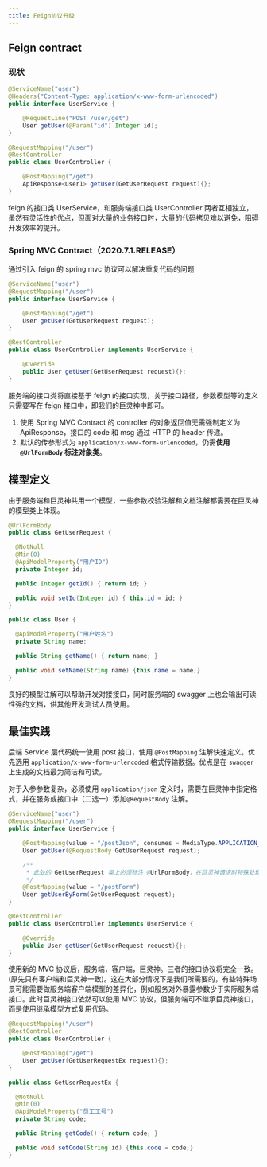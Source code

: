 ```yaml
---
title: Feign协议升级
---
```


## Feign contract

### 现状

```java
@ServiceName("user")
@Headers("Content-Type: application/x-www-form-urlencoded")
public interface UserService {

    @RequestLine("POST /user/get")
    User getUser(@Param("id") Integer id);
}
```

```java
@RequestMapping("/user")
@RestController
public class UserController {

    @PostMapping("/get")
    ApiResponse<User1> getUser(GetUserRequest request){};
}
```

feign 的接口类 UserService，和服务端接口类 UserController 两者互相独立，虽然有灵活性的优点，但面对大量的业务接口时，大量的代码拷贝难以避免，阻碍开发效率的提升。

### Spring MVC Contract（2020.7.1.RELEASE）

通过引入 feign 的 spring mvc 协议可以解决重复代码的问题

```java
@ServiceName("user")
@RequestMapping("/user")
public interface UserService {

    @PostMapping("/get")
    User getUser(GetUserRequest request);
}
```

```java
@RestController
public class UserController implements UserService {

    @Override
    public User getUser(GetUserRequest request){};
}
```

服务端的接口类将直接基于 feign 的接口实现，关于接口路径，参数模型等的定义只需要写在 feign 接口中，即我们的巨灵神中即可。

1. 使用 Spring MVC Contract 的 controller 的对象返回值无需强制定义为 ApiResponse，接口的 code 和 msg 通过 HTTP 的 header 传递。
2. 默认的传参形式为 `application/x-www-form-urlencoded`，仍需**使用 `@UrlFormBody` 标注对象类**。

## 模型定义

由于服务端和巨灵神共用一个模型，一些参数校验注解和文档注解都需要在巨灵神的模型类上体现。

```java
@UrlFormBody
public class GetUserRequest {

  @NotNull
  @Min(0)
  @ApiModelProperty("用户ID")
  private Integer id;

  public Integer getId() { return id; }

  public void setId(Integer id) { this.id = id; }
}
```

```java
public class User {

  @ApiModelProperty("用户姓名")
  private String name;

  public String getName() { return name; }

  public void setName(String name) {this.name = name;}
}
```

良好的模型注解可以帮助开发对接接口，同时服务端的 swagger 上也会输出可读性强的文档，供其他开发测试人员使用。

## 最佳实践

后端 Service 层代码统一使用 post 接口，使用 `@PostMapping` 注解快速定义。优先选用 `application/x-www-form-urlencoded` 格式传输数据。优点是在 `swagger` 上生成的文档最为简洁和可读。

对于入参参数复杂，必须使用 `application/json` 定义时，需要在巨灵神中指定格式，并在服务或接口中（二选一）添加`@RequestBody` 注解。

```java
@ServiceName("user")
@RequestMapping("/user")
public interface UserService {

    @PostMapping(value = "/postJson", consumes = MediaType.APPLICATION_JSON_VALUE)
    User getUser(@RequestBody GetUserRequest request);

  	/**
  	 * 此处的 GetUserRequest 类上必须标注 @UrlFormBody，在巨灵神请求时特殊处理，不然 feign 默认是不支持 post+form 的
  	 */
    @PostMapping(value = "/postForm")
    User getUserByForm(GetUserRequest request);
}
```

```java
@RestController
public class UserController implements UserService {

    @Override
    public User getUser(GetUserRequest request){};
}
```

使用新的 MVC 协议后，服务端，客户端，巨灵神。三者的接口协议将完全一致。(原先只有客户端和巨灵神一致)。这在大部分情况下是我们所需要的，有些特殊场景可能需要做服务端客户端模型的差异化，例如服务对外暴露参数少于实际服务端接口。此时巨灵神接口依然可以使用 MVC 协议，但服务端可不继承巨灵神接口，而是使用继承模型方式复用代码。

```java
@RequestMapping("/user")
@RestController
public class UserController {

    @PostMapping("/get")
    User getUser(GetUserRequestEx request){};
}
```

```java
public class GetUserRequestEx {

  @NotNull
  @Min(0)
  @ApiModelProperty("员工工号")
  private String code;

  public String getCode() { return code; }

  public void setCode(String id) {this.code = code;}
}
```
